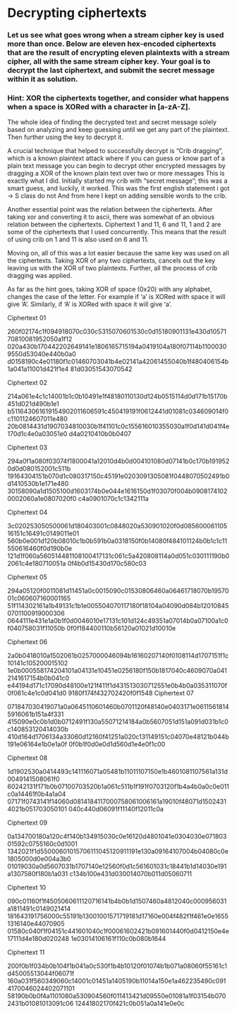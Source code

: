 # Decrypting ciphertexts

### Let us see what goes wrong when a stream cipher key is used more than once. Below are eleven hex-encoded ciphertexts that are the result of encrypting eleven plaintexts with a stream cipher, all with the same stream cipher key. Your goal is to decrypt the last ciphertext, and submit the secret message within it as solution.

### Hint: XOR the ciphertexts together, and consider what happens when a space is XORed with a character in [a-zA-Z].


The whole idea of finding the decrypted text and secret message solely based on
analyzing and keep guessing until we get any part of the plaintext. Then further
using the key to decrypt it.

A crucial technique that helped to successfully decrypt is “Crib dragging”, which
is a known plaintext attack where if you can guess or know part of a plain text
message you can begin to decrypt other encrypted messages by dragging a
XOR of the known plain text over two or more messages
This is exactly what I did. Initially started my crib with “secret message”; this was
a smart guess, and luckily, it worked.
This was the first english statement i got → S class do not
And from here I kept on adding sensible words to the crib.

Another essential point was the relation between the ciphertexts. After taking xor
and converting it to ascii, there was somewhat of an obvious relation between the
ciphertexts. Ciphertext 1 and 11, 6 and 11, 1 and 2 are some of the ciphertexts
that I used concurrently. This means that the result of using crib on 1 and 11 is
also used on 6 and 11.

Moving on, all of this was a lot easier because the same key was used on all the
ciphertexts. Taking XOR of any two ciphertexts, cancels out the key leaving us
with the XOR of two plaintexts. Further, all the process of crib dragging was
applied.

As far as the hint goes, taking XOR of space (0x20) with any alphabet, changes
the case of the letter. For example if ‘a’ is XORed with space it will give ‘A’.
Similarly, if ‘A’ is XORed with space it will give ‘a’.


Ciphertext 01

260f02174c1f094918070c030c5315070601530c0d15180901131e430d1057170810081952050a1f12
020a430b170442202649141e1806165715194a0419104a180f07114b11000309550d53040e440b0a0
d0158190c4e01180f1c01460703041b4e02141a42061455040b1f480406154b1a041a11001d421f1e4
81d03051543070542

Ciphertext 02

214a061e4c1c14001b1c0b10491e1f48180110130d124b0515114d0d171b15170b451d021d490b1e1
b511643061619154902011606591c450419191f0612441d01081c034609014f0c1101124607011e480
20b0814431d1907034810030b1f41101c0c155616010355030a1f0d141d041f4e170d1c4e0a03051e0
d4a0210410b0b0407

Ciphertext 03

294a0f1a080f03074f1800041a12010d4b0d004101080d07141b0c170b1919520d0d080152001c511b
19164304151b070d1c080317150c45191e0203091305081f0448070502491b0d1410530b1e171e480
30158090a1d1505100d1603174b0e044e1616150d1f03070f004b09081741020002060a1e0807020f0
c4a0901070c1c1342111a

Ciphertext 04

3c020253050500061d180403001c0848020a530901020f0d08560006110516151c16491c0149011e01
560b0e001d120b08010c1b0b591b0a0318150f0b14080f484101124b0b1c1c11550616460f0d190b0e
121d1f060a560514481108100417131c061c5a420808114a0d051c030111190b02061c4e180710051a
0f4b0d15430d170c580c03

Ciphertext 05

294a05120f0011081d11451a0c0015090c01530806460a06461718070b1957001c060607160001165
51f114302161a1b49131c1b1e005504070117180f18104a04090d084b120108450701100919000306
0644111e431e1a0b1f0d0046010e17131c101d124c49351a07014b0a07100a1c0f040758031f11050b
0f0f184400110b56120a01021d10010e

Ciphertext 06

2a0b0418010a1502061b0257000046094b16160207140f0108114d1707151f1c10141c105200015102
1e0b000558174204101a04131e10451e0256180f150b1817040c4609070a0412141617154b0b041c0
e44194d171c17090d48100e121f411f1d431513030712551e0b4b0a035311070f0f061c4e1c0d041d0
9180f174f432702420f0f1548
Ciphertext 07

071847030419071a0a0645110601460b0701120f48140e0403171e06115618145916061b151a4f331
415090e0c0b1d0b0712491f130a55071214184a0b5607051d151a091d031b1c0c140853120414030b
410d164d1706134a33060d12160f41251a020c131149151c04070e48121b044b191e06164e1b0e1a0f
0f0b1f0d0e0d1d560d1e4e0f1c00

Ciphertext 08

1d1902530a0414493c141116071a05481b11011107150e1b4601081107561a131d0049141508061f0
60242131f171b0b07100703520b1a061c511b1f191f0703120f1b4a4b0a0c0e011c0a14461f0b4a1a04
07171f0743141f14060d0814184117000758061006161a19010f48071d15024314021b051703050101
040c440d06091f11140f12011c0a

Ciphertext 09

0a134700180a120c4f140b134915030c0e16120d4801041e0304030e07180301592c0755160c0d1001
1342021f1d55000601015706111045120911191e130a09164107004b04080c0e1805000d0e004a3b0
01019030a0d5607031b1707140e12560f0d1c561601031c18441b1d14030e191a1307580f180b1a031
c134b100e431d030014070b011d05060711

Ciphertext 10

090c01160f1f4505060611120716141b4b0b1d1507460a4812040c000956031a1811491c0149021414
181643191756000c55191b13001001571719181d17160e004f482f1f461e0e16551316140e44070905
01580c040f1f04151c441601040c1f00061602421b091601440f0d0412150e4e17111d4e180d020248
1e03014106161f110c0b080b1644

Ciphertext 11

200f0b1f034b0b104f1b041a0c530f1b4b10120f01074b1b071a08060f55161c1d45005513044f06071f
160a031f560349060c14001c01451a1405190b11014a150e1a462235490c0914170046024402071101
58190b0b0f4a1101080a530904560f011413421d09550e01081a1f03154b0702431b01081013091c06
12441802170f421c0b051a0a141e0e0c
